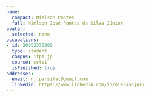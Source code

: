 ```yaml
---
name:
  compact: Nielson Pontes
  full: Nielson José Pontes da Silva Júnior
avatar:
  selected: none
occupations:
- id: 20052370202
  type: student
  campus: ifpb-jp
  course: cstsi
  isFinished: true
addresses:
  email: nj.parsifal@gmail.com
  linkedin: https://www.linkedin.com/in/nielsonjnr/
---
```

